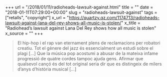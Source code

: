 +++
url = "/2018/01/11/radioheads-lawsuit-against.html"
title = ""
date = "2018-01-11T07:29:00+00:00"
slug = "radioheads-lawsuit-against"
tags = ["retalls", "copyright"]
x_url = "https://quartzy.qz.com/1174713/radioheads-lawsuit-against-lana-del-rey-shows-all-music-is-stolen/"
x_title = "Radiohead’s lawsuit against Lana Del Rey shows how all music is stolen"
x_source = ""
+++


> El hip-hop i el rap van eternament plens de reclamacions per robatori creatiu. Tot el gènere del jazz és essencialment un estudi sobre el plagi [...] Que la música pop acostumi a abusar de la mateixa infame progressió de quatre cordes tampoc ajuda gens. Afirmar que qualsevol cançó és del tot original seria dir que es distingeix de milers d’anys d’història musical […]

